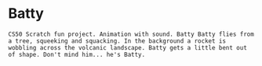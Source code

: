 # Batty
`CS50 Scratch fun project. Animation with sound. Batty
Batty flies from a tree, squeeking and squacking.
In the background a rocket is wobbling across the volcanic landscape.
Batty gets a little bent out of shape. Don't mind him... he's Batty.`
